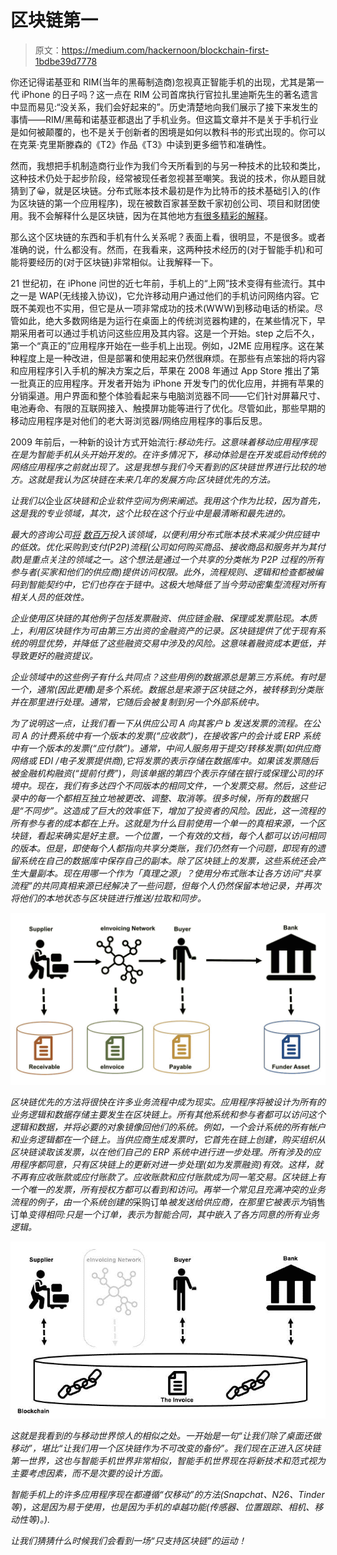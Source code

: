 # 区块链第一

> 原文：<https://medium.com/hackernoon/blockchain-first-1bdbe39d7778>

你还记得诺基亚和 RIM(当年的黑莓制造商)忽视真正智能手机的出现，尤其是第一代 iPhone 的日子吗？这一点在 RIM 公司首席执行官拉扎里迪斯先生的著名遗言中显而易见:“没关系，我们会好起来的”。历史清楚地向我们展示了接下来发生的事情——RIM/黑莓和诺基亚都退出了手机业务。但这篇文章并不是关于手机行业是如何被颠覆的，也不是关于创新者的困境是如何以教科书的形式出现的。你可以在克莱·克里斯滕森的《T2》作品《T3》中读到更多细节和准确性。

然而，我想把手机制造商行业作为我们今天所看到的与另一种技术的比较和类比，这种技术仍处于起步阶段，经常被现任者忽视甚至嘲笑。我说的技术，你从题目就猜到了😀，就是区块链。分布式账本技术最初是作为比特币的技术基础引入的(作为区块链的第一个应用程序)，现在被数百家甚至数千家初创公司、项目和财团使用。我不会解释什么是区块链，因为在其他地方[有很多精彩的解释](https://www-01.ibm.com/common/ssi/cgi-bin/ssialias?htmlfid=XIM12354USEN)。

那么这个区块链的东西和手机有什么关系呢？表面上看，很明显，不是很多。或者准确的说，什么都没有。然而，在我看来，这两种技术经历的(对于智能手机)和可能将要经历的(对于区块链)非常相似。让我解释一下。

21 世纪初，在 iPhone 问世的近七年前，手机上的“上网”技术变得有些流行。其中之一是 WAP(无线接入协议)，它允许移动用户通过他们的手机访问网络内容。它既不美观也不实用，但它是从一项非常成功的技术(WWW)到移动电话的桥梁。尽管如此，绝大多数网络是为运行在桌面上的传统浏览器构建的，在某些情况下，早期采用者可以通过手机访问这些应用及其内容。这是一个开始。step 之后不久，第一个“真正的”应用程序开始在一些手机上出现。例如，J2ME 应用程序。这在某种程度上是一种改进，但是部署和使用起来仍然很麻烦。在那些有点笨拙的将内容和应用程序引入手机的解决方案之后，苹果在 2008 年通过 App Store 推出了第一批真正的应用程序。开发者开始为 iPhone 开发专门的优化应用，并拥有苹果的分销渠道。用户界面和整个体验看起来与电脑浏览器不同——它们针对屏幕尺寸、电池寿命、有限的互联网接入、触摸屏功能等进行了优化。尽管如此，那些早期的移动应用程序是对他们的老大哥浏览器/网络应用程序的事后反思。

2009 年前后，一种新的设计方式开始流行:[](https://www.lukew.com/ff/entry.asp?933=)*移动先行。这意味着移动应用程序现在是为智能手机从头开始开发的。在许多情况下，移动体验是在开发或启动传统的网络应用程序之前就出现了。这是我想与我们今天看到的区块链世界进行比较的地方。这就是我认为区块链在未来几年的发展方向:区块链优先的方法。*

*让我们以*企业*区块链和企业软件空间为例来阐述。我用这个作为比较，因为首先，这是我的专业领域，其次，这个比较在这个行业中是最清晰和最先进的。*

*最大的咨询公司[将](https://www.fool.com/investing/2016/11/10/why-ibm-is-betting-big-on-blockchain.aspx) [数百万](http://www.ictspring.com/deloitte-announces-multi-million-investment-blockchain-lab/)投入该领域，以便利用分布式账本技术来减少供应链中的低效。优化采购到支付(P2P)流程(公司如何购买商品、接收商品和服务并为其付款)是重点关注的领域之一。这个想法是通过一个共享的分类帐为 P2P 过程的所有参与者(买家和他们的供应商)提供访问权限。此外，流程规则、逻辑和检查都被编码到智能契约中，它们也存在于链中。这极大地降低了当今劳动密集型流程对所有相关人员的低效性。*

*企业使用区块链的其他例子包括发票融资、供应链金融、保理或发票贴现。本质上，利用区块链作为可由第三方出资的金融资产的记录。区块链提供了优于现有系统的明显优势，并降低了这些融资交易中涉及的风险。这意味着融资成本更低，并导致更好的融资提议。*

*企业领域中的这些例子有什么共同点？这些用例的数据源总是第三方系统。有时是一个，通常(因此更糟)是多个系统。数据总是来源于区块链之外，被转移到分类账并在那里进行处理。通常，它随后会被复制到另一个外部系统中。*

*为了说明这一点，让我们看一下从供应公司 A 向其客户 b 发送发票的流程。在公司 A 的计费系统中有一个版本的发票(“应收款”)，在接收客户的会计或 ERP 系统中有一个版本的发票(“应付款”)。通常，中间人服务用于提交/转移发票(如供应商网络或 EDI /电子发票提供商),它将发票的表示存储在数据库中。如果该发票随后被金融机构融资(“提前付费”)，则该单据的第四个表示存储在银行或保理公司的环境中。现在，我们有多达四个不同版本的相同文件，一个发票交易。然后，这些记录中的每一个都相互独立地被更改、调整、取消等。很多时候，所有的数据只是“不同步”。这造成了巨大的效率低下，增加了投资者的风险。因此，这一流程的所有参与者的成本都在上升。这就是为什么目前使用一个单一的真相来源，一个区块链，看起来确实是好主意。一个位置，一个有效的文档，每个人都可以访问相同的版本。但是，即使每个人都指向共享分类账，我们仍然有一个问题，即现有的遗留系统在自己的数据库中保存自己的副本。除了区块链上的发票，这些系统还会产生大量副本。现在用哪一个作为「真理之源」？使用分布式账本让各方访问“共享流程”的共同真相来源已经解决了一些问题，但每个人仍然保留本地记录，并再次将他们的本地状态与区块链进行推送/拉取和同步。*

*![](img/83dc426a8ba70bd6ff127c42efb50700.png)*

*区块链优先的方法将很快在许多业务流程中成为现实。应用程序将被设计为所有的业务逻辑和数据存储主要发生在区块链上。所有其他系统和参与者都可以访问这个逻辑和数据，并将必要的对象镜像回他们的系统。例如，一个会计系统的所有帐户和业务逻辑都在一个链上。当供应商生成发票时，它首先在链上创建，购买组织从区块链读取该发票，以在他们自己的 ERP 系统中进行进一步处理。所有涉及的应用程序都同意，只有区块链上的更新对进一步处理(如为发票融资)有效。这样，就不再有应收账款或应付账款了。应收账款和应付账款成为同一笔交易。区块链上有一个唯一的发票，所有授权方都可以看到和访问。再举一个常见且充满冲突的业务流程的例子，由一个系统创建的*采购订单*被发送给供应商，在那里它被表示为*销售订单*变得相同:只是一个订单，表示为智能合同，其中嵌入了各方同意的所有业务逻辑。*

*![](img/af0d24a3c43615afebf0ba848ba271e3.png)*

*这就是我看到的与移动世界惊人的相似之处。一开始是一句“让我们除了桌面还做移动”，堪比“让我们用一个区块链作为不可改变的备份”。我们现在正进入区块链第一世界，这也与智能手机世界非常相似，智能手机世界现在将新技术和范式视为主要考虑因素，而不是次要的设计方面。*

*智能手机上的许多应用程序现在都遵循“仅移动”的方法(Snapchat、N26、Tinder 等)，这是因为易于使用，也是因为手机的卓越功能(传感器、位置跟踪、相机、移动性等)。).*

*让我们猜猜什么时候我们会看到一场“只支持区块链”的运动！*
